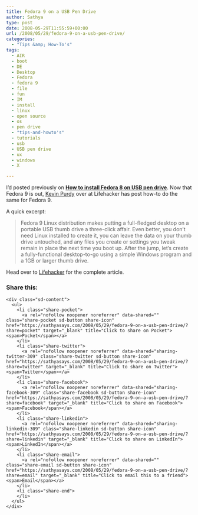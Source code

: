 ```yaml
---
title: Fedora 9 on a USB Pen Drive
author: Sathya
type: post
date: 2008-05-29T11:55:59+00:00
url: /2008/05/29/fedora-9-on-a-usb-pen-drive/
categories:
  - "Tips &amp; How-To's"
tags:
  - AIR
  - boot
  - DE
  - Desktop
  - Fedora
  - fedora 9
  - file
  - fun
  - IM
  - install
  - linux
  - open source
  - os
  - pen drive
  - "tips-and-howto's"
  - tutorials
  - usb
  - USB pen drive
  - ux
  - windows
  - X

---
```

I&#8217;d posted previously on **[How to install Fedora 8 on USB pen drive][1]**. Now that Fedora 9 is out, <a rel="nofollow" href="http://lifehacker.com/posts/Therevan">Kevin Purdy</a> over at Lifehacker has post how-to do the same for Fedora 9.

A quick excerpt:

> Fedora 9 Linux distribution makes putting a full-fledged desktop on a portable USB thumb drive a three-click affair. Even better, you don&#8217;t need Linux installed to create it, you can leave the data on your thumb drive untouched, and any files you create or settings you tweak remain in place the next time you boot up. After the jump, let&#8217;s create a fully-functional desktop-to-go using a simple Windows program and a 1GB or larger thumb drive.

Head over to <a href="http://lifehacker.com/391067/fedora-9-puts-your-desktop-on-a-usb-drive" target="_blank">Lifehacker</a> for the complete article.

<div class="sharedaddy sd-sharing-enabled">
  <div class="robots-nocontent sd-block sd-social sd-social-icon-text sd-sharing">
    <h3 class="sd-title">
      Share this:
    </h3>
    
    <div class="sd-content">
      <ul>
        <li class="share-pocket">
          <a rel="nofollow noopener noreferrer" data-shared="" class="share-pocket sd-button share-icon" href="https://sathyasays.com/2008/05/29/fedora-9-on-a-usb-pen-drive/?share=pocket" target="_blank" title="Click to share on Pocket"><span>Pocket</span></a>
        </li>
        <li class="share-twitter">
          <a rel="nofollow noopener noreferrer" data-shared="sharing-twitter-309" class="share-twitter sd-button share-icon" href="https://sathyasays.com/2008/05/29/fedora-9-on-a-usb-pen-drive/?share=twitter" target="_blank" title="Click to share on Twitter"><span>Twitter</span></a>
        </li>
        <li class="share-facebook">
          <a rel="nofollow noopener noreferrer" data-shared="sharing-facebook-309" class="share-facebook sd-button share-icon" href="https://sathyasays.com/2008/05/29/fedora-9-on-a-usb-pen-drive/?share=facebook" target="_blank" title="Click to share on Facebook"><span>Facebook</span></a>
        </li>
        <li class="share-linkedin">
          <a rel="nofollow noopener noreferrer" data-shared="sharing-linkedin-309" class="share-linkedin sd-button share-icon" href="https://sathyasays.com/2008/05/29/fedora-9-on-a-usb-pen-drive/?share=linkedin" target="_blank" title="Click to share on LinkedIn"><span>LinkedIn</span></a>
        </li>
        <li class="share-email">
          <a rel="nofollow noopener noreferrer" data-shared="" class="share-email sd-button share-icon" href="https://sathyasays.com/2008/05/29/fedora-9-on-a-usb-pen-drive/?share=email" target="_blank" title="Click to email this to a friend"><span>Email</span></a>
        </li>
        <li class="share-end">
        </li>
      </ul>
    </div>
  </div>
</div>

 [1]: http://sathyasays.com/2007/11/08/fedora-8-on-a-usb-pen-drive/